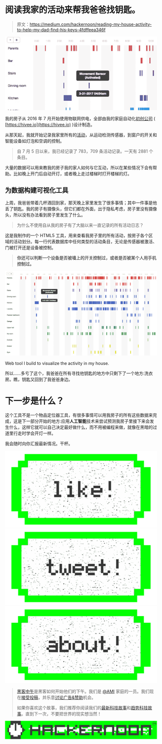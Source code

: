 # 阅读我家的活动来帮我爸爸找钥匙。

> 原文：<https://medium.com/hackernoon/reading-my-house-activity-to-help-my-dad-find-his-keys-4fdffeea346f>

![](img/2280b37409f443c1700f6e4592b96374.png)

我的房子从 2016 年 7 月开始使用物联网供电，全部由我的家庭自动化[初创公司](https://hackernoon.com/tagged/startup) ( [https://hivee.io](https://hivee.io) )设计制造。

从那天起，我就开始记录我家里所有的[活动](https://hackernoon.com/tagged/activity)，从运动检测传感器，到窗户的开关和智能设备如灯泡和空调的控制。

> 自 7 月 5 日以来，我已经记录了 783，709 条活动记录。一天有 2881 个条目。

大量的数据可以用来教我的房子我的家人如何与它互动，所以在某些情况下会有帮助。比如晚上开门后自动开灯，或者晚上走过楼梯时打开楼梯的灯。

## 为数据构建可视化工具

上周，我爸爸带着几杯酒回到家，那天晚上家里发生了很多事情；其中一件事是他丢了钥匙。我的房子有摄像头，但它们都在外面，出于隐私考虑，房子里没有摄像头，所以没有办法看到房子里发生了什么。

> 为什么不使用自从我的房子有了大脑以来一直记录的所有活动日志？

这是我制作的一个 HTML5 工具，用来查看我房子里的所有活动，按房子各个区域的活动划分。每一行代表数据库中任何类型的活动条目，无论是传感器被激活、门被打开还是设备被控制。

> **你还可以判断一个设备是否被墙上的开关控制过，或者是否被某个人用手机控制过。**

![](img/114a11a4d4cb33999ffe936fbac0f272.png)

Web tool I build to visualize the activity in my house.

所以……多亏了这个，我爸爸在所有寻找他钥匙的地方中只剩下了一个地方:洗衣房。瞧，钥匙又回到了我爸爸身边。

# 下一步是什么？

这个工具不是一个物品定位器工具，有很多事情可以用我房子的所有这些数据来完成，这是下一部分开始的地方:应用**人工智能**技术来尝试预测我房子里接下来会发生什么，这样它就可以自己决定最好做什么，而不用被编程来做，就像在黑暗的过道里行走时学会开灯一样。

我会随时向你汇报最新情况。干杯。

[![](img/50ef4044ecd4e250b5d50f368b775d38.png)](http://bit.ly/HackernoonFB)[![](img/979d9a46439d5aebbdcdca574e21dc81.png)](https://goo.gl/k7XYbx)[![](img/2930ba6bd2c12218fdbbf7e02c8746ff.png)](https://goo.gl/4ofytp)

> [黑客中午](http://bit.ly/Hackernoon)是黑客如何开始他们的下午。我们是 [@AMI](http://bit.ly/atAMIatAMI) 家庭的一员。我们现在[接受投稿](http://bit.ly/hackernoonsubmission)，并乐意[讨论广告&赞助](mailto:partners@amipublications.com)机会。
> 
> 如果你喜欢这个故事，我们推荐你阅读我们的[最新科技故事](http://bit.ly/hackernoonlatestt)和[趋势科技故事](https://hackernoon.com/trending)。直到下一次，不要把世界的现实想当然！

![](img/be0ca55ba73a573dce11effb2ee80d56.png)